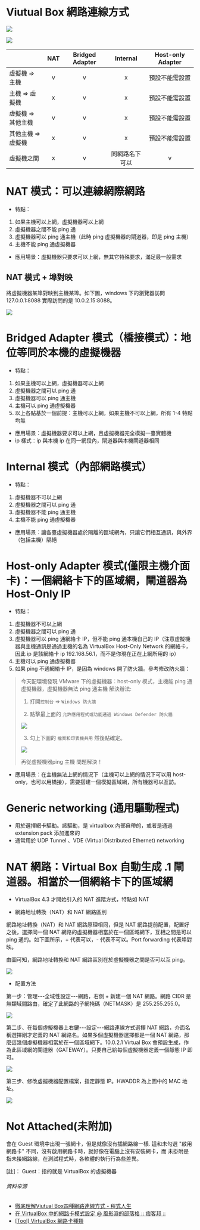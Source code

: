 Viutual Box 網路連線方式
===

![](images/20221129214714.png)  

![](images/20221129214726.png)  


|             | NAT | Bridged Adapter | Internal | Host-only Adapter |
|-------------|:---:|:-----------------:|:----------:|:-------------------:|
| 虛擬機 => 主機   | v   | v               | x        | 預設不能需設置           |
| 主機 => 虛擬機   | x   | v               | x        | 預設不能需設置           |
| 虛擬機 => 其他主機 | v   | v               | x        | 預設不能需設置           |
| 其他主機 => 虛擬機 | x   | v               | x        | 預設不能需設置           |
| 虛擬機之間       | x   | v               | 同網路名下可以  | v                 |

# NAT 模式：可以連線網際網路

- 特點：

1. 如果主機可以上網，虛擬機器可以上網
1. 虛擬機器之間不能 ping 通
1. 虛擬機器可以 ping 通主機（此時 ping 虛擬機器的閘道器，即是 ping 主機）
1. 主機不能 ping 通虛擬機器

- 應用場景：虛擬機器只要求可以上網，無其它特殊要求，滿足最一般需求

## NAT 模式 + 埠對映

將虛擬機器某埠對映到主機某埠。如下圖，windows 下的瀏覽器訪問 127.0.0.1:8088 實際訪問的是 10.0.2.15:8088。

![](images/20221129211145.png)  

# Bridged Adapter 模式（橋接模式）：地位等同於本機的虛擬機器

- 特點：

1. 如果主機可以上網，虛擬機器可以上網
1. 虛擬機器之間可以 ping 通
1. 虛擬機器可以 ping 通主機
1. 主機可以 ping 通虛擬機器
1. 以上各點基於一個前提：主機可以上網，如果主機不可以上網，所有 1-4 特點均無

- 應用場景：虛擬機器要求可以上網，且虛擬機器完全模擬一臺實體機
- ip 樣式：ip 與本機 ip 在同一網段內，閘道器與本機閘道器相同

# Internal 模式（內部網路模式）

- 特點：

1. 虛擬機器不可以上網
1. 虛擬機器之間可以 ping 通
1. 虛擬機器不能 ping 通主機
1. 主機不能 ping 通虛擬機器

- 應用場景：讓各臺虛擬機器處於隔離的區域網內，只讓它們相互通訊，與外界（包括主機）隔絕

# Host-only Adapter 模式(僅限主機介面卡)：一個網絡卡下的區域網，閘道器為 Host-Only IP

- 特點：

1. 虛擬機器不可以上網
1. 虛擬機器之間可以 ping 通
1. 虛擬機器可以 ping 通網絡卡 IP，但不能 ping 通本機自己的 IP（注意虛擬機器與主機通訊是通過主機的名為 VirtualBox Host-Only Network 的網絡卡，因此 ip 是該網絡卡 ip 192.168.56.1，而不是你現在正在上網所用的 ip）
1. 主機可以 ping 通虛擬機器
1. 如果 ping 不通網絡卡 IP，是因為 windows 開了防火牆。參考修改防火牆：

> 今天配環境發現 VMware 下的虛擬機器：host-only 模式，主機能 ping 通虛擬機器，虛擬機器無法 ping 通主機
> 解決辦法:
> 1. 打開`控制台` => `Windows 防火牆`
> 
> 2. 點擊最上面的 `允許應用程式或功能通過 Windows Defender 防火牆`
> 
> ![](images/20221129210030.png)  
> 
> 3. 勾上下圖的 `檔案和印表機共用` 然後點確定。
> 
> ![](images/20221129210329.png)  
> 
> 再從虛擬機器ping 主機 問題解決！

- 應用場景：在主機無法上網的情況下（主機可以上網的情況下可以用 host-only，也可以用橋接），需要搭建一個模擬區域網，所有機器可以互訪。

# Generic networking (通用驅動程式)

- 用於選擇網卡驅動。該驅動，是 virtualbox 內部自帶的，或者是通過 extension pack 添加進來的
- 通常用於 UDP Tunnel 、VDE (Virtual Distributed Ethernet) networking

# NAT 網路：Virtual Box 自動生成 .1 閘道器。相當於一個網絡卡下的區域網

- VirtualBox 4.3 才開始引入的 NAT 進階方式，特點如 NAT

- 網路地址轉換（NAT）和 NAT 網路區別

網路地址轉換（NAT）和 NAT 網路原理相同，但是 NAT 網路提前配置，配置好之後，選擇同一個 NAT 網路的虛擬機器相當於在一個區域網下，互相之間是可以 ping 通的。如下圖所示，+ 代表可以，- 代表不可以。Port forwarding 代表埠對映。

由圖可知，網路地址轉換和 NAT 網路區別在於虛擬機器之間是否可以互 ping。

![](images/20221129211437.png)  

- 配置方法

第一步：管理---全域性設定---網路，右側 + 新建一個 NAT 網路。網路 CIDR 是無類域間路由，確定了此網路的子網掩碼（NETMASK）是 255.255.255.0。

![](images/20221129211601.png)  

第二步、在每個虛擬機器上右鍵---設定---網路連線方式選擇 NAT 網路，介面名稱選擇剛才定義的 NAT 網路名。如果多個虛擬機器選擇都是一個 NAT 網路，那麼這幾個虛擬機器相當於在一個區域網下。10.0.2.1 Virtual Box 會預設生成，作為此區域網的閘道器（GATEWAY）。只要自己給每個虛擬機器定義一個靜態 IP 即可。

![](images/20221129211708.png)  

第三步、修改虛擬機器配置檔案，指定靜態 IP。HWADDR 為上圖中的 MAC 地址。

![](images/20221129211743.png)  

# Not Attached(未附加)

會在 Guest 環境中出現一張網卡，但是就像沒有插網路線一樣. 這和未勾選 "啟用網路卡" 不同，沒有啟用網路卡時，就好像在電腦上沒有安裝網卡，而 未掛附是指未接網路線，在測試程式時，各軟體的執行行為些差異。

[註]：
Guest：指的就是 VirtualBox 的虛擬機器

###### 資料來源

- [徹底理解Viutual Box四種網路連線方式 - 程式人生](https://www.796t.com/content/1546159202.html)
- [在 VirtualBox 中的網路卡模式設定 @ 風影淚的部落格 :: 痞客邦 ::](https://kimkicho.pixnet.net/blog/post/230281147-%E5%9C%A8-virtualbox-%E4%B8%AD%E7%9A%84%E7%B6%B2%E8%B7%AF%E5%8D%A1%E6%A8%A1%E5%BC%8F%E8%A8%AD%E5%AE%9A)
- [\[Tool\] VirtualBox 網路卡種類](https://zwindr.blogspot.com/2016/11/tool-virtualbox.html)